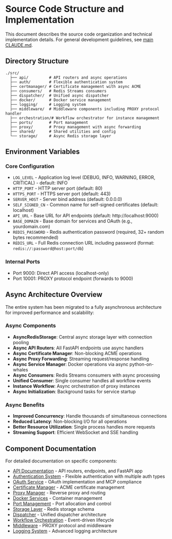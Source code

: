 # Source Code Structure and Implementation

This document describes the source code organization and technical implementation details. For general development guidelines, see [main CLAUDE.md](../CLAUDE.md).

## Directory Structure

```
./src/
  ├── api/         # API routers and async operations
  ├── auth/        # Flexible authentication system
  ├── certmanager/ # Certificate management with async ACME
  ├── consumers/   # Redis Streams consumers
  ├── dispatcher/  # Unified async dispatcher
  ├── docker/      # Docker service management
  ├── logging/     # Logging system
  ├── middleware/  # Middleware components including PROXY protocol handler
  ├── orchestration/# Workflow orchestrator for instance management
  ├── ports/       # Port management
  ├── proxy/       # Proxy management with async forwarding
  ├── shared/      # Shared utilities and config
  └── storage/     # Async Redis storage layer
```

## Environment Variables

### Core Configuration
- `LOG_LEVEL` - Application log level (DEBUG, INFO, WARNING, ERROR, CRITICAL) - default: INFO
- `HTTP_PORT` - HTTP server port (default: 80)
- `HTTPS_PORT` - HTTPS server port (default: 443)
- `SERVER_HOST` - Server bind address (default: 0.0.0.0)
- `SELF_SIGNED_CN` - Common name for self-signed certificates (default: localhost)
- `API_URL` - Base URL for API endpoints (default: http://localhost:9000)
- `BASE_DOMAIN` - Base domain for services and OAuth (e.g., yourdomain.com)
- `REDIS_PASSWORD` - Redis authentication password (required, 32+ random bytes recommended)
- `REDIS_URL` - Full Redis connection URL including password (format: `redis://:password@host:port/db`)

### Internal Ports
- Port 9000: Direct API access (localhost-only)
- Port 10001: PROXY protocol endpoint (forwards to 9000)

## Async Architecture Overview

The entire system has been migrated to a fully asynchronous architecture for improved performance and scalability:

### Async Components
- **AsyncRedisStorage**: Central async storage layer with connection pooling
- **Async API Routers**: All FastAPI endpoints use async handlers
- **Async Certificate Manager**: Non-blocking ACME operations
- **Async Proxy Forwarding**: Streaming request/response handling
- **Async Service Manager**: Docker operations via async python-on-whales
- **Async Consumers**: Redis Streams consumers with async processing
- **Unified Consumer**: Single consumer handles all workflow events
- **Instance Workflow**: Async orchestration of proxy instances
- **Async Initialization**: Background tasks for service startup

### Async Benefits
- **Improved Concurrency**: Handle thousands of simultaneous connections
- **Reduced Latency**: Non-blocking I/O for all operations
- **Better Resource Utilization**: Single process handles more requests
- **Streaming Support**: Efficient WebSocket and SSE handling

## Component Documentation

For detailed documentation on specific components:

- [API Documentation](api/CLAUDE.md) - API routers, endpoints, and FastAPI app
- [Authentication System](auth/CLAUDE.md) - Flexible authentication with multiple auth types
- [OAuth Service](api/oauth/CLAUDE.md) - OAuth implementation and MCP compliance
- [Certificate Manager](certmanager/CLAUDE.md) - ACME certificate management
- [Proxy Manager](proxy/CLAUDE.md) - Reverse proxy and routing
- [Docker Services](docker/CLAUDE.md) - Container management
- [Port Management](ports/CLAUDE.md) - Port allocation and control
- [Storage Layer](storage/CLAUDE.md) - Redis storage schema
- [Dispatcher](dispatcher/CLAUDE.md) - Unified dispatcher architecture
- [Workflow Orchestration](orchestration/CLAUDE.md) - Event-driven lifecycle
- [Middleware](middleware/CLAUDE.md) - PROXY protocol and middleware
- [Logging System](logging/CLAUDE.md) - Advanced logging architecture